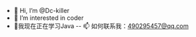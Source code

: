 - 👋 Hi, I’m @Dc-killer
- 👀 I’m interested in coder
- 🌱我现在正在学习Java
-- 📫 如何联系我：490295457@qq.com

<!---
Dc-killer/Dc-killer is a ✨ special ✨ repository because its `README.md` (this file) appears on your GitHub profile.
You can click the Preview link to take a look at your changes.
--->

